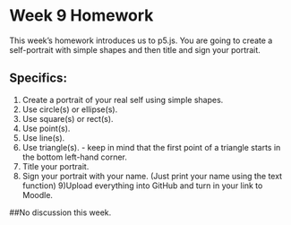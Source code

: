 # Week 9 Homework

This week’s homework introduces us to p5.js. You are going to create a self-portrait with simple shapes and then title and sign your portrait.

## Specifics:
1) Create a portrait of your real self using simple shapes.
2) Use circle(s) or ellipse(s).
3) Use square(s) or rect(s).
4) Use point(s).
5) Use line(s).
6) Use triangle(s). - keep in mind that the first point of a triangle starts in the bottom left-hand corner.
7) Title your portrait.
8) Sign your portrait with your name. (Just print your name using the text function)
9)Upload everything into GitHub and turn in your link to Moodle.

##No discussion this week.
